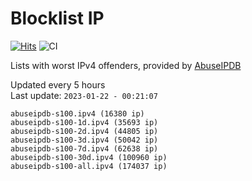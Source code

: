 # Blocklist IP

[![Hits](https://hits.seeyoufarm.com/api/count/incr/badge.svg?url=https%3A%2F%2Fgithub.com%2Fborestad%2Fblocklist-ip%2F&count_bg=%2379C83D&title_bg=%23555555&icon=&icon_color=%23E7E7E7&title=hits&edge_flat=false)](https://hits.seeyoufarm.com)  ![CI](https://img.shields.io/github/workflow/status/borestad/blocklist-ip/CI?style=flat-square)

Lists with worst IPv4 offenders, provided by [AbuseIPDB](https://www.abuseipdb.com/)

<!-- FOOTER-PLACEHOLDER -->
Updated every 5 hours<br>
Last update: `2023-01-22 - 00:21:07`
```
abuseipdb-s100.ipv4 (16380 ip)
abuseipdb-s100-1d.ipv4 (35693 ip)
abuseipdb-s100-2d.ipv4 (44805 ip)
abuseipdb-s100-3d.ipv4 (50042 ip)
abuseipdb-s100-7d.ipv4 (62638 ip)
abuseipdb-s100-30d.ipv4 (100960 ip)
abuseipdb-s100-all.ipv4 (174037 ip)
```
